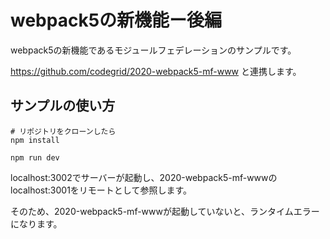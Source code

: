 # webpack5の新機能ー後編

webpack5の新機能であるモジュールフェデレーションのサンプルです。

https://github.com/codegrid/2020-webpack5-mf-www と連携します。

## サンプルの使い方

```
# リポジトリをクローンしたら
npm install

npm run dev
```

localhost:3002でサーバーが起動し、2020-webpack5-mf-wwwのlocalhost:3001をリモートとして参照します。

そのため、2020-webpack5-mf-wwwが起動していないと、ランタイムエラーになります。
